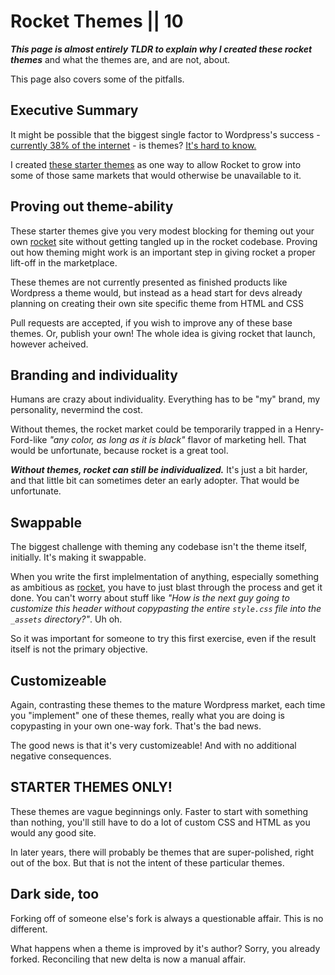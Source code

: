 # Rocket Themes || 10

_**This page is almost entirely TLDR to explain why I created these rocket themes**_ and what the themes are, and are not, about.

This page also covers some of the pitfalls.

## Executive Summary

It might be possible that the biggest single factor to Wordpress's success - [currently 38% of the internet](https://kinsta.com/wordpress-market-share/) - is themes? [It's hard to know.](https://en.wikipedia.org/wiki/WordPress#History) 

I created [these starter themes](/rocket-themes/all/thumbnails/) as one way to allow Rocket to grow into some of those same markets that would otherwise be unavailable to it.

## Proving out theme-ability

These starter themes give you very modest blocking for theming out your own [rocket](https://rocket.modern-web.dev/) site without getting tangled up in the rocket codebase. Proving out how theming might work is an important step in giving rocket a proper lift-off in the marketplace.

These themes are not currently presented as finished products like Wordpress a theme would, but instead as a head start for devs already planning on creating their own site specific theme from HTML and CSS

Pull requests are accepted, if you wish to improve any of these base themes. Or, publish your own! The whole idea is giving rocket that launch, however acheived.

## Branding and individuality

Humans are crazy about individuality. Everything has to be "my" brand, my personality, nevermind the cost.

Without themes, the rocket market could be temporarily trapped in a Henry-Ford-like _"any color, as long as it is black"_ flavor of marketing hell. That would be unfortunate, because rocket is a great tool.

_**Without themes, rocket can still be individualized.**_ It's just a bit harder, and that little bit can sometimes deter an early adopter. That would be unfortunate.

## Swappable

The biggest challenge with theming any codebase isn't the theme itself, initially. It's making it swappable.

When you write the first implelmentation of anything, especially something as ambitious as [rocket](https://rocket.modern-web.dev/), you have to just blast through the process and get it done. You can't worry about stuff like _"How is the next guy going to customize this header without copypasting the entire `style.css` file into the `_assets` directory?"_. Uh oh.

So it was important for someone to try this first exercise, even if the result itself is not the primary objective.

## Customizeable

Again, contrasting these themes to the mature Wordpress market, each time you "implement" one of these themes, really what you are doing is copypasting in your own one-way fork. That's the bad news.

The good news is that it's very customizeable! And with no additional negative consequences.

## STARTER THEMES ONLY!

These themes are vague beginnings only. Faster to start with something than nothing, you'll still have to do a lot of custom CSS and HTML as you would any good site.

In later years, there will probably be themes that are super-polished, right out of the box. But that is not the intent of these particular themes.

## Dark side, too

Forking off of someone else's fork is always a questionable affair. This is no different. 

What happens when a theme is improved by it's author? Sorry, you already forked. Reconciling that new delta is now a manual affair.